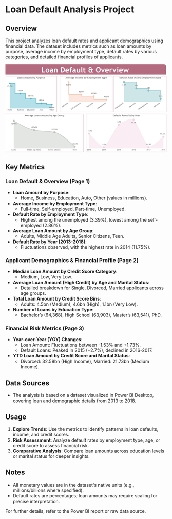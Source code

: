 # Loan Default Analysis Project

## Overview
This project analyzes loan default rates and applicant demographics using financial data. The dataset includes metrics such as loan amounts by purpose, average income by employment type, default rates by various categories, and detailed financial profiles of applicants.

![](image.png)

## Key Metrics

### Loan Default & Overview (Page 1)
- **Loan Amount by Purpose**:  
  - Home, Business, Education, Auto, Other (values in millions).  
- **Average Income by Employment Type**:  
  - Full-time, Self-employed, Part-time, Unemployed.  
- **Default Rate by Employment Type**:  
  - Highest among the unemployed (3.39%), lowest among the self-employed (2.86%).  
- **Average Loan Amount by Age Group**:  
  - Adults, Middle Age Adults, Senior Citizens, Teen.  
- **Default Rate by Year (2013-2018)**:  
  - Fluctuations observed, with the highest rate in 2014 (11.75%).  

### Applicant Demographics & Financial Profile (Page 2)
- **Median Loan Amount by Credit Score Category**:  
  - Medium, Low, Very Low.  
- **Average Loan Amount (High Credit) by Age and Marital Status**:  
  - Detailed breakdown for Single, Divorced, Married applicants across age groups.  
- **Total Loan Amount by Credit Score Bins**:  
  - Adults: 4.5bn (Medium), 4.6bn (High), 1.1bn (Very Low).  
- **Number of Loans by Education Type**:  
  - Bachelor’s (64,368), High School (63,903), Master’s (63,541), PhD.  

### Financial Risk Metrics (Page 3)
- **Year-over-Year (YOY) Changes**:  
  - Loan Amount: Fluctuations between -1.53% and +1.73%.  
  - Default Loans: Peaked in 2015 (+2.7%), declined in 2016-2017.  
- **YTD Loan Amount by Credit Score and Marital Status**:  
  - Divorced: 32.58bn (High Income), Married: 21.73bn (Medium Income).  

## Data Sources
- The analysis is based on a dataset visualized in Power BI Desktop, covering loan and demographic details from 2013 to 2018.

## Usage
1. **Explore Trends**: Use the metrics to identify patterns in loan defaults, income, and credit scores.  
2. **Risk Assessment**: Analyze default rates by employment type, age, or credit score to assess financial risk.  
3. **Comparative Analysis**: Compare loan amounts across education levels or marital status for deeper insights.  

## Notes
- All monetary values are in the dataset's native units (e.g., millions/billions where specified).  
- Default rates are percentages; loan amounts may require scaling for precise interpretation.  

For further details, refer to the Power BI report or raw data source.
